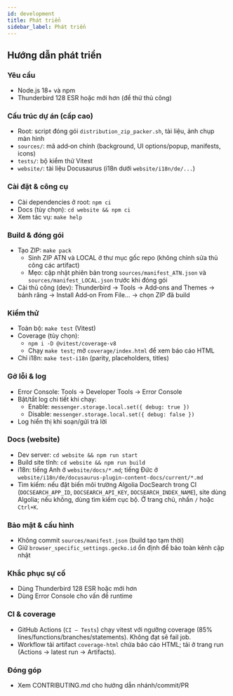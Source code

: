 ```yaml
---
id: development
title: Phát triển
sidebar_label: Phát triển
---
```


## Hướng dẫn phát triển

### Yêu cầu

- Node.js 18+ và npm
- Thunderbird 128 ESR hoặc mới hơn (để thử thủ công)

### Cấu trúc dự án (cấp cao)

- Root: script đóng gói `distribution_zip_packer.sh`, tài liệu, ảnh chụp màn hình
- `sources/`: mã add‑on chính (background, UI options/popup, manifests, icons)
- `tests/`: bộ kiểm thử Vitest
- `website/`: tài liệu Docusaurus (i18n dưới `website/i18n/de/...`)

### Cài đặt & công cụ

- Cài dependencies ở root: `npm ci`
- Docs (tùy chọn): `cd website && npm ci`
- Xem tác vụ: `make help`

### Build & đóng gói

- Tạo ZIP: `make pack`
  - Sinh ZIP ATN và LOCAL ở thư mục gốc repo (không chỉnh sửa thủ công các artifact)
  - Mẹo: cập nhật phiên bản trong `sources/manifest_ATN.json` và `sources/manifest_LOCAL.json` trước khi đóng gói
- Cài thủ công (dev): Thunderbird → Tools → Add‑ons and Themes → bánh răng → Install Add‑on From File… → chọn ZIP đã build

### Kiểm thử

- Toàn bộ: `make test` (Vitest)
- Coverage (tùy chọn):
  - `npm i -D @vitest/coverage-v8`
  - Chạy `make test`; mở `coverage/index.html` để xem báo cáo HTML
- Chỉ i18n: `make test-i18n` (parity, placeholders, titles)

### Gỡ lỗi & log

- Error Console: Tools → Developer Tools → Error Console
- Bật/tắt log chi tiết khi chạy:
  - Enable: `messenger.storage.local.set({ debug: true })`
  - Disable: `messenger.storage.local.set({ debug: false })`
- Log hiển thị khi soạn/gửi trả lời

### Docs (website)

- Dev server: `cd website && npm run start`
- Build site tĩnh: `cd website && npm run build`
- i18n: tiếng Anh ở `website/docs/*.md`; tiếng Đức ở `website/i18n/de/docusaurus-plugin-content-docs/current/*.md`
- Tìm kiếm: nếu đặt biến môi trường Algolia DocSearch trong CI (`DOCSEARCH_APP_ID`, `DOCSEARCH_API_KEY`, `DOCSEARCH_INDEX_NAME`), site dùng Algolia; nếu không, dùng tìm kiếm cục bộ. Ở trang chủ, nhấn `/` hoặc `Ctrl+K`.

### Bảo mật & cấu hình

- Không commit `sources/manifest.json` (build tạo tạm thời)
- Giữ `browser_specific_settings.gecko.id` ổn định để bảo toàn kênh cập nhật

### Khắc phục sự cố

- Dùng Thunderbird 128 ESR hoặc mới hơn
- Dùng Error Console cho vấn đề runtime

### CI & coverage

- GitHub Actions (`CI — Tests`) chạy vitest với ngưỡng coverage (85% lines/functions/branches/statements). Không đạt sẽ fail job.
- Workflow tải artifact `coverage-html` chứa báo cáo HTML; tải ở trang run (Actions → latest run → Artifacts).

### Đóng góp

- Xem CONTRIBUTING.md cho hướng dẫn nhánh/commit/PR
